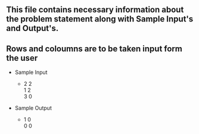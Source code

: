## This file contains necessary information about the problem statement along with Sample Input's and Output's.

## Rows and coloumns are to be taken input form the user


* Sample Input   
  * 2 2  <br>
   1 2  <br>
   3 0 

  

* Sample Output    
  * 1 0 <br>
    0 0
